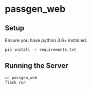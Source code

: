 # passgen_web


## Setup

Ensure you have python 3.6+ installed.

```bash
pip install -r requirements.txt
```

## Running the Server

```bash
cd passgen_web
flask run
```

